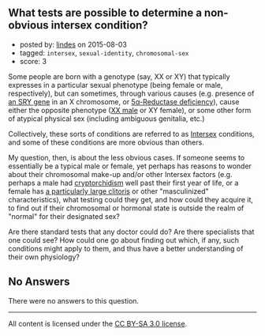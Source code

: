 ## What tests are possible to determine a non-obvious intersex condition?

- posted by: [lindes](https://stackexchange.com/users/120990/lindes) on 2015-08-03
- tagged: `intersex`, `sexual-identity`, `chromosomal-sex`
- score: 3

Some people are born with a genotype (say, XX or XY) that typically expresses in a particular sexual phenotype (being female or male, respectively), but can sometimes, through various causes (e.g. presence of [an SRY gene][1] in an X chromosome, or [5α-Reductase deficiency][2]), cause either the opposite phenotype ([XX male][3] or XY female), or some other form of atypical physical sex (including ambiguous genitalia, etc.)

Collectively, these sorts of conditions are referred to as [Intersex][4] conditions, and some of these conditions are more obvious than others.

My question, then, is about the less obvious cases.  If someone seems to essentially be a typical male or female, yet perhaps has reasons to wonder about their chromosomal make-up and/or other Intersex factors (e.g. perhaps a male had [cryptorchidism][5] well past their first year of life, or a female has [a particularly large clitoris][6] or other "masculinized" characteristics), what testing could they get, and how could they acquire it, to find out if their chromosomal or hormonal state is outside the realm of "normal" for their designated sex?

Are there standard tests that any doctor could do?  Are there specialists that one could see?  How could one go about finding out which, if any, such conditions might apply to them, and thus have a better understanding of their own physiology?


  [1]: https://en.wikipedia.org/wiki/Testis_determining_factor
  [2]: https://en.wikipedia.org/wiki/5-alpha-reductase_deficiency
  [3]: https://en.wikipedia.org/wiki/XX_male_syndrome
  [4]: https://en.wikipedia.org/wiki/Intersex
  [5]: https://en.wikipedia.org/wiki/Cryptorchidism
  [6]: https://en.wikipedia.org/wiki/Clitoromegaly

## No Answers

There were no answers to this question.


---

All content is licensed under the [CC BY-SA 3.0 license](https://creativecommons.org/licenses/by-sa/3.0/).
